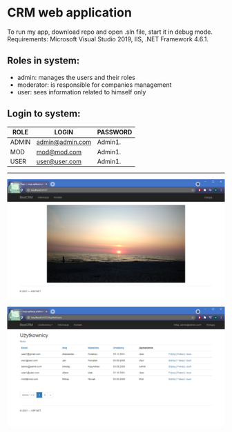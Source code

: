 # CRM web application

To run my app, download repo and open .sln file, start it in debug mode.
Requirements: Microsoft Visual Studio 2019, IIS, .NET Framework 4.6.1.

## Roles in system:
- admin: manages the users and their roles
- moderator: is responsible for companies management
- user: sees information related to himself only

## Login to system:

|ROLE|LOGIN|PASSWORD|
|---|---|---|
|ADMIN|admin@admin.com|Admin1.|
|MOD|mod@mod.com|Admin1.|
|USER|user@user.com|Admin1.|

-------------

![img1](https://github.com/mikolajkrzyminski/CRM/blob/master/CRMnew/img/appPic1.png?raw=true)

![img2](https://github.com/mikolajkrzyminski/CRM/blob/master/CRMnew/img/appPic2.png?raw=true)




